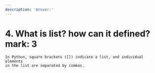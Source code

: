 ```yaml
---
description: 'Answer:'
---
```


# 4. What is list? how can it defined? mark: 3

```text
In Python, square brackets ([]) indicate a list, and individual elements
in the list are separated by commas.
```



